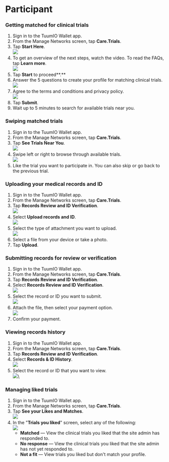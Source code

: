 # Participant

### Getting matched for clinical trials

1. Sign in to the TuumIO Wallet app.
2. From the Manage Networks screen, tap **Care.Trials**.
3. Tap **Start Here**.\
   ![](../../../.gitbook/assets/Screenshot\_20240916\_221827.png)
4. To get an overview of the next steps, watch the video. To read the FAQs, tap **Learn more**.\
   ![](../../../.gitbook/assets/Screenshot\_20240916\_221851.png)
5. Tap **Start** to proceed\*\*.\*\*
6. Answer the 5 questions to create your profile for matching clinical trials.\
   ![](../../../.gitbook/assets/Screenshot\_20240916\_221933.png)
7. Agree to the terms and conditions and privacy policy.\
   ![](../../../.gitbook/assets/Screenshot\_20240916\_222010.png)
8. Tap **Submit**.
9. Wait up to 5 minutes to search for available trials near you.

### Swiping matched trials

1. Sign in to the TuumIO Wallet app.
2. From the Manage Networks screen, tap **Care.Trials**.
3. Tap **See Trials Near You**.\
   ![](../../../.gitbook/assets/Screenshot\_20240916\_222039.png)
4. Swipe left or right to browse through available trials.\
   ![](../../../.gitbook/assets/Screenshot\_20240916\_222056.png)
5. Like the trial you want to participate in. You can also skip or go back to the previous trial.

### Uploading your medical records and ID

1. Sign in to the TuumIO Wallet app.
2. From the Manage Networks screen, tap **Care.Trials**.
3. Tap **Records Review and ID Verification**.\
   ![](../../../.gitbook/assets/Screenshot\_20240916\_222157.png)
4. Select **Upload records and ID**.\
   ![](../../../.gitbook/assets/Screenshot\_20240916\_222218.png)
5. Select the type of attachment you want to upload.\
   ![](../../../.gitbook/assets/Screenshot\_20240916\_222324.png)
6. Select a file from your device or take a photo.
7. Tap **Upload**.

### Submitting records for review or verification

1. Sign in to the TuumIO Wallet app.
2. From the Manage Networks screen, tap **Care.Trials**.
3. Tap **Records Review and ID Verification**.
4. Select **Records Review and ID Verification**.\
   ![](../../../.gitbook/assets/Screenshot\_20240916\_222358.png)
5. Select the record or ID you want to submit.\
   ![](<../../../.gitbook/assets/Screenshot\_20240916\_222425 (1).png>)
6. Attach the file, then select your payment option.\
   ![](../../../.gitbook/assets/Screenshot\_20240916\_222441.png)
7. Confirm your payment.

### Viewing records history

1. Sign in to the TuumIO Wallet app.
2. From the Manage Networks screen, tap **Care.Trials**.
3. Tap **Records Review and ID Verification**.
4. Select **Records & ID History**.\
   ![](../../../.gitbook/assets/Screenshot\_20240916\_222651.png)
5. Select the record or ID that you want to view.\
   ![](../../../.gitbook/assets/Screenshot\_20240916\_222704.png)\


### Managing liked trials

1. Sign in to the TuumIO Wallet app.
2. From the Manage Networks screen, tap **Care.Trials**.
3. Tap **See your Likes and Matches**.\
   ![](<../../../.gitbook/assets/Screenshot\_20240916\_222729 (1).png>)
4. In the "**Trials you liked**" screen, select any of the following:\
   ![](../../../.gitbook/assets/Screenshot\_20240916\_223225.png)
   * **Matched** — View the clinical trials you liked that the site admin has responded to.
   * **No response** — View the clinical trials you liked that the site admin has not yet responded to.
   * **Not a fit** — View trials you liked but don't match your profile.

